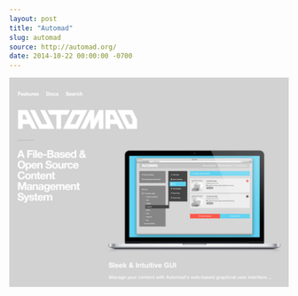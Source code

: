 ```yaml
---
layout: post 
title: "Automad"
slug: automad
source: http://automad.org/
date: 2014-10-22 00:00:00 -0700
---
```


<img src="/screenshots/automad.jpg">

